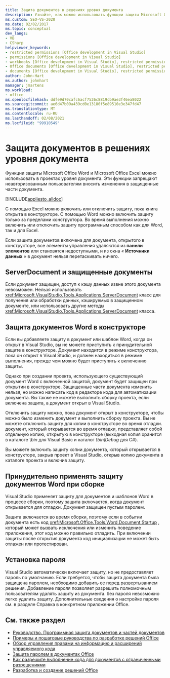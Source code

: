 ```yaml
---
title: Защита документов в решениях уровня документа
description: Узнайте, как можно использовать функции защиты Microsoft Office Word и Microsoft Office Excel в проектах уровня документа.
ms.custom: SEO-VS-2020
ms.date: 02/02/2017
ms.topic: conceptual
dev_langs:
- VB
- CSharp
helpviewer_keywords:
- restricted permissions [Office development in Visual Studio]
- permissions [Office development in Visual Studio]
- workbooks [Office development in Visual Studio], restricted permissions
- Office documents [Office development in Visual Studio], restricted permissions
- documents [Office development in Visual Studio], restricted permissions
author: John-Hart
ms.author: johnhart
manager: jmartens
ms.workload:
- office
ms.openlocfilehash: ddfe9d70cafc6acf7526c8819cb9ae3f46ea8022
ms.sourcegitcommit: ae6d47b09a439cd0e13180f5e89510e3e347fd47
ms.translationtype: MT
ms.contentlocale: ru-RU
ms.lasthandoff: 02/08/2021
ms.locfileid: "99910549"
---
```

# <a name="document-protection-in-document-level-solutions"></a>Защита документов в решениях уровня документа
  Функции защиты Microsoft Office Word и Microsoft Office Excel можно использовать в проектах уровня документа. Эти функции запрещают неавторизованным пользователям вносить изменения в защищенные части документа.

 [!INCLUDE[appliesto_alldoc](../vsto/includes/appliesto-alldoc-md.md)]

 С помощью Excel можно включить или отключить защиту, пока книга открыта в конструкторе. С помощью Word можно включить защиту только за пределами конструктора. Во время выполнения можно включить или отключить защиту программным способом как для Word, так и для Excel.

 Если защита документов включена для документа, открытого в конструкторе, все элементы управления удаляются из **панели элементов** или становятся недоступными, и из окна « **Источники данных** » в документ нельзя перетаскивать ничего.

## <a name="serverdocument-and-protected-documents"></a>ServerDocument и защищенные документы
 Если документ защищен, доступ к кэшу данных извне этого документа невозможен. Нельзя использовать <xref:Microsoft.VisualStudio.Tools.Applications.ServerDocument> класс для получения или обработки данных, кэшируемых в защищенном документе, или использовать другие методы <xref:Microsoft.VisualStudio.Tools.Applications.ServerDocument> класса.

## <a name="word-document-protection-in-the-designer"></a>Защита документов Word в конструкторе
 Если вы добавляете защиту в документ или шаблон Word, когда он открыт в Visual Studio, вы не можете приступить к принудительной защите в конструкторе. Документ находится в режиме конструктора, пока он открыт в Visual Studio, и должен находиться в режиме выполнения, прежде чем можно будет приступить к включению защиты.

 Однако при создании проекта, использующего существующий документ Word с включенной защитой, документ будет защищен при открытии в конструкторе. Защищенные части документа изменить нельзя, но можно написать код в редакторе кода для автоматизации документа. Вы также не можете выполнить сборку проекта, если включена защита, а документ открыт в Visual Studio.

 Отключить защиту можно, пока документ открыт в конструкторе, чтобы можно было изменить документ и выполнить сборку проекта. Вы не можете отключить защиту для копии в конструкторе во время отладки. документ, который открывается во время отладки, представляет собой отдельную копию, открытую в конструкторе (выходная копия хранится в каталоге *\bin* для Visual Basic и каталог *\bin\Debug* для C#).

 Вы можете включить защиту копии документа, который открывается в конструкторе, закрыв проект в Visual Studio, открыв копию документа в каталоге проекта и включив защиту.

## <a name="enforce-word-document-protection-on-build"></a>Принудительно применять защиту документов Word при сборке
 Visual Studio применяет защиту для документов и шаблонов Word в процессе сборки, поэтому защита включается, когда документ открывается для отладки. Документ защищен пустым паролем.

 Защита включается во время сборки, поэтому если в событии документа есть код <xref:Microsoft.Office.Tools.Word.Document.Startup> , который может вызвать исключения или изменить поведение приложения, этот код можно правильно отладить. При включении защиты после открытия документа код инициализации не может быть отлажен или протестирован.

## <a name="setting-the-password"></a>Установка пароля
 Visual Studio автоматически включает защиту, но не предоставляет пароль по умолчанию. Если требуется, чтобы защита документа была защищена паролем, необходимо добавить ее перед развертыванием решения. Добавление пароля позволяет разрешить полномочным пользователям удалять защиту из документа. без пароля невозможно легко удалить защиту. Дополнительные сведения о настройке пароля см. в разделе Справка в конкретном приложении Office.

## <a name="see-also"></a>См. также раздел
- [Руководство. Программная защита документов и частей документов](../vsto/how-to-programmatically-protect-documents-and-parts-of-documents.md)
- [Примеры и пошаговые руководства по разработке решений Office](../vsto/office-development-samples-and-walkthroughs.md)
- [Обзор управления правами на информацию и расширений управляемого кода](../vsto/information-rights-management-and-managed-code-extensions-overview.md)
- [Защита паролем в документах Office](../vsto/password-protection-on-office-documents.md)
- [Как разрешите выполнение кода для документов с ограниченными разрешениями](../vsto/how-to-permit-code-to-run-behind-documents-with-restricted-permissions.md)
- [Разработка и создание решений Office](../vsto/designing-and-creating-office-solutions.md)

